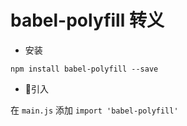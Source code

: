 # babel-polyfill 转义

- 安装

`npm install babel-polyfill --save`

- 引入

在 `main.js` 添加 `import 'babel-polyfill'`
